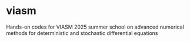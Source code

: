 # viasm
Hands-on codes for VIASM 2025 summer school on advanced numerical methods for deterministic and stochastic differential equations
